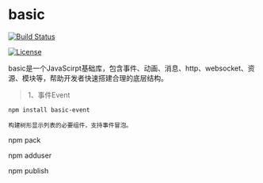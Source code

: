 # basic


[![Build Status](https://travis-ci.org/dianbaer/basic.svg?branch=master)](https://travis-ci.org/dianbaer/basic)

[![License](https://img.shields.io/badge/License-MIT-blue.svg)](LICENSE)


basic是一个JavaScirpt基础库，包含事件、动画、消息、http、websocket、资源、模块等，帮助开发者快速搭建合理的底层结构。


>1、事件Event

	npm install basic-event

	构建树形显示列表的必要组件，支持事件冒泡。


npm pack

npm adduser

npm publish

	